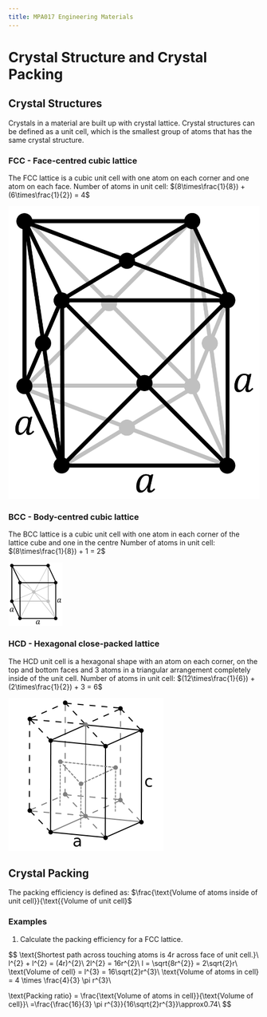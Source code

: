 ```yaml
---
title: MPA017 Engineering Materials
---
```


# Crystal Structure and Crystal Packing
## Crystal Structures

Crystals in a material are built up with crystal lattice. Crystal structures can be defined as a unit cell, which is the smallest group of atoms that has the same crystal structure.

### FCC - Face-centred cubic lattice

The FCC lattice is a cubic unit cell with one atom on each corner and one atom on each face.
Number of atoms in unit cell: $(8\times\frac{1}{8}) + (6\times\frac{1}{2}) = 4$

![](fcc-lattice.png?resize=200,200)

### BCC - Body-centred cubic lattice

The BCC lattice is a cubic unit cell with one atom in each corner of the lattice cube and one in the centre
Number of atoms in unit cell: $(8\times\frac{1}{8}) + 1 = 2$

![](bcc-lattice.png?resize=200,200)

### HCD - Hexagonal close-packed lattice

The HCD unit cell is a hexagonal shape with an atom on each corner, on the top and bottom faces and 3 atoms in a triangular arrangement completely inside of the unit cell.
Number of atoms in unit cell: $(12\times\frac{1}{6}) + (2\times\frac{1}{2}) + 3 = 6$

![](hcd-lattice.png?resize=200,200)

## Crystal Packing

The packing efficiency is defined as: $\frac{\text{Volume of atoms inside of unit cell}}{\text{{Volume of unit cell}$

### Examples

1. Calculate the packing efficiency for a FCC lattice.

$$
\text{Shortest path across touching atoms is 4r across face of unit cell.}\\
l^{2} + l^{2} = (4r)^{2}\\
2l^{2} = 16r^{2}\\
l = \sqrt{8r^{2}} = 2\sqrt{2}r\\
\text{Volume of cell} = l^{3} = 16\sqrt{2}r^{3}\\
\text{Volume of atoms in cell} = 4 \times \frac{4}{3} \pi r^{3}\\

\text{Packing ratio} = \frac{\text{Volume of atoms in cell}}{\text{Volume of cell}}\\
=\frac{\frac{16}{3} \pi r^{3}}{16\sqrt{2}r^{3}}\approx0.74\\
$$